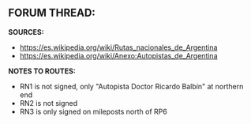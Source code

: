 ﻿**FORUM THREAD:**
- 


**SOURCES:**
- https://es.wikipedia.org/wiki/Rutas_nacionales_de_Argentina
- https://es.wikipedia.org/wiki/Anexo:Autopistas_de_Argentina


**NOTES TO ROUTES:**
- RN1 is not signed, only "Autopista Doctor Ricardo Balbín" at northern end
- RN2 is not signed
- RN3 is only signed on mileposts north of RP6